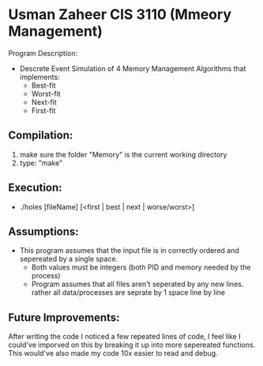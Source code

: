 # Usman Zaheer CIS 3110 (Mmeory Management)
Program Description: 
- Descrete Event Simulation of 4 Memory Management Algorithms that implements:
    - Best-fit
    - Worst-fit
    - Next-fit
    - First-fit

## Compilation:

1. make sure the folder "Memory" is the current working directory
2. type: "make"

## Execution:

- ./holes [fileName] [<first | best | next | worse/worst>]

## Assumptions:

- This program assumes that the input file is in correctly ordered and sepereated by a single space.
    - Both values must be integers (both PID and memory needed by the process)
    - Program assumes that all files aren't seperated by any new lines. rather all data/processes are seprate by 1 space line by line

## Future Improvements:

After writing the code I noticed a few repeated lines of code, I feel like I could've imporved on this by breaking it up
into more sepereated functions. This would've also made my code 10x easier to read and debug.
